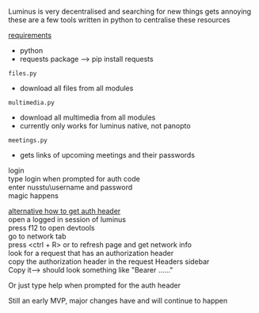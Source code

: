 Luminus is very decentralised and searching for new things gets annoying   
these are a few tools written in python to centralise these resources   




<u>requirements</u>
- python
- requests package --> pip install requests


`files.py`    
- download all files from all modules

`multimedia.py`   
- download all multimedia from all modules
- currently only works for luminus native, not panopto

`meetings.py`   
- gets links of upcoming meetings and their passwords


login   
type login when prompted for auth code  
enter nusstu\username and password  
magic happens

<u>alternative how to get auth header</u>     
open a logged in session of luminus     
press f12 to open devtools      
go to network tab       
press <ctrl + R> or <f5> to refresh page and get network info   
look for a request that has an authorization header   
copy the authorization header in the request Headers sidebar    
Copy it--> should look something like "Bearer ......"   

Or just type help when prompted for the auth header
  
  
Still an early MVP, major changes have and will continue to happen
